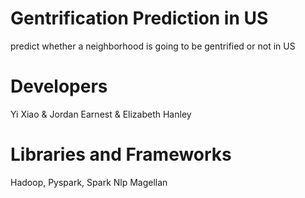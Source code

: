 # Gentrification Prediction in US 
predict whether a neighborhood is going to be gentrified or not in US

# Developers
Yi Xiao & Jordan Earnest & Elizabeth Hanley

# Libraries and Frameworks
Hadoop, Pyspark, Spark 
Nlp
Magellan
